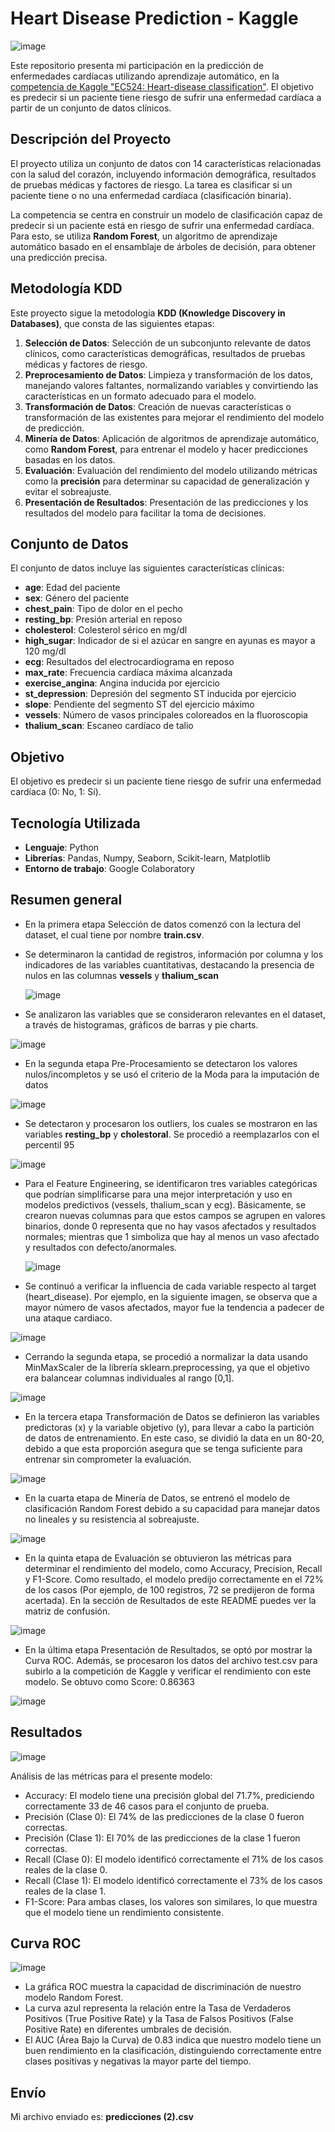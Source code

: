 # Heart Disease Prediction - Kaggle

![image](https://github.com/user-attachments/assets/88041c4e-bd35-41e3-b71b-620187a9c93c)

Este repositorio presenta mi participación en la predicción de enfermedades cardíacas utilizando aprendizaje automático, en la [competencia de Kaggle "EC524: Heart-disease classification"](https://www.kaggle.com/competitions/ec524-heart-disease/data). El objetivo es predecir si un paciente tiene riesgo de sufrir una enfermedad cardíaca a partir de un conjunto de datos clínicos.

## Descripción del Proyecto

El proyecto utiliza un conjunto de datos con 14 características relacionadas con la salud del corazón, incluyendo información demográfica, resultados de pruebas médicas y factores de riesgo. La tarea es clasificar si un paciente tiene o no una enfermedad cardíaca (clasificación binaria).

La competencia se centra en construir un modelo de clasificación capaz de predecir si un paciente está en riesgo de sufrir una enfermedad cardíaca. Para esto, se utiliza **Random Forest**, un algoritmo de aprendizaje automático basado en el ensamblaje de árboles de decisión, para obtener una predicción precisa.

## Metodología KDD

Este proyecto sigue la metodología **KDD (Knowledge Discovery in Databases)**, que consta de las siguientes etapas:

1. **Selección de Datos**: Selección de un subconjunto relevante de datos clínicos, como características demográficas, resultados de pruebas médicas y factores de riesgo.
2. **Preprocesamiento de Datos**: Limpieza y transformación de los datos, manejando valores faltantes, normalizando variables y convirtiendo las características en un formato adecuado para el modelo.
3. **Transformación de Datos**: Creación de nuevas características o transformación de las existentes para mejorar el rendimiento del modelo de predicción.
4. **Minería de Datos**: Aplicación de algoritmos de aprendizaje automático, como **Random Forest**, para entrenar el modelo y hacer predicciones basadas en los datos.
5. **Evaluación**: Evaluación del rendimiento del modelo utilizando métricas como la **precisión** para determinar su capacidad de generalización y evitar el sobreajuste.
6. **Presentación de Resultados**: Presentación de las predicciones y los resultados del modelo para facilitar la toma de decisiones.

## Conjunto de Datos

El conjunto de datos incluye las siguientes características clínicas:

- **age**: Edad del paciente
- **sex**: Género del paciente
- **chest_pain**: Tipo de dolor en el pecho
- **resting_bp**: Presión arterial en reposo
- **cholesterol**: Colesterol sérico en mg/dl
- **high_sugar**: Indicador de si el azúcar en sangre en ayunas es mayor a 120 mg/dl
- **ecg**: Resultados del electrocardiograma en reposo
- **max_rate**: Frecuencia cardíaca máxima alcanzada
- **exercise_angina**: Angina inducida por ejercicio
- **st_depression**: Depresión del segmento ST inducida por ejercicio
- **slope**: Pendiente del segmento ST del ejercicio máximo
- **vessels**: Número de vasos principales coloreados en la fluoroscopia
- **thalium_scan**: Escaneo cardíaco de talio

## Objetivo

El objetivo es predecir si un paciente tiene riesgo de sufrir una enfermedad cardíaca (0: No, 1: Sí).

## Tecnología Utilizada

- **Lenguaje**: Python
- **Librerías**: Pandas, Numpy, Seaborn, Scikit-learn, Matplotlib
- **Entorno de trabajo**: Google Colaboratory

## Resumen general

- En la primera etapa Selección de datos comenzó con la lectura del dataset, el cual tiene por nombre **train.csv**.
- Se determinaron la cantidad de registros, información por columna y los indicadores de las variables cuantitativas, destacando la presencia de nulos en las columnas **vessels** y **thalium_scan**
  
  ![image](https://github.com/user-attachments/assets/c4b85949-2101-4745-8a44-dc8483c37fe9)

- Se analizaron las variables que se consideraron relevantes en el dataset, a través de histogramas, gráficos de barras y pie charts.

![image](https://github.com/user-attachments/assets/184857cd-2eee-4db0-a791-a9b71685741e)

- En la segunda etapa Pre-Procesamiento se detectaron los valores nulos/incompletos y se usó el criterio de la Moda para la imputación de datos

![image](https://github.com/user-attachments/assets/7a72c32b-3c13-4d4f-a5e9-0581efcb6f45)

- Se detectaron y procesaron los outliers, los cuales se mostraron en las variables **resting_bp** y **cholestoral**. Se procedió a reemplazarlos con el percentil 95

![image](https://github.com/user-attachments/assets/28496630-198a-44b9-bfed-fbb9e925e401)

- Para el Feature Engineering, se identificaron tres variables categóricas que podrían simplificarse para una mejor interpretación y uso en modelos predictivos (vessels, thalium_scan y ecg). Básicamente, se crearon nuevas columnas para que estos campos se agrupen en valores binarios, donde 0 representa que no hay vasos afectados y resultados normales; mientras que 1 simboliza que hay al menos un vaso afectado y resultados con defecto/anormales.

  ![image](https://github.com/user-attachments/assets/29912685-1df0-49b6-a86d-a4c27e8457e4)

- Se continuó a verificar la influencia de cada variable respecto al target (heart_disease). Por ejemplo, en la siguiente imagen, se observa que a mayor número de vasos afectados, mayor fue la tendencia a padecer de una ataque cardiaco.

![image](https://github.com/user-attachments/assets/04c50aae-806b-4f42-8809-4802ee69d364)

- Cerrando la segunda etapa, se procedió a normalizar la data usando MinMaxScaler de la librería sklearn.preprocessing, ya que el objetivo era balancear columnas individuales al rango [0,1].

![image](https://github.com/user-attachments/assets/55eb7cb0-7072-4696-ab58-be208e11d8c7)

- En la tercera etapa Transformación de Datos se definieron las variables predictoras (x) y la variable objetivo (y), para llevar a cabo la partición de datos de entrenamiento. En este caso, se dividió la data en un 80-20, debido a que esta proporción asegura que se tenga suficiente para entrenar sin comprometer la evaluación.

![image](https://github.com/user-attachments/assets/582c184a-57ca-4476-bb40-80058215cc97)

- En la cuarta etapa de Minería de Datos, se entrenó el modelo de clasificación Random Forest debido a su capacidad para manejar datos no lineales y su resistencia al sobreajuste.

![image](https://github.com/user-attachments/assets/ca878a62-7d38-4384-b619-85a7ec4e8cc1)

- En la quinta etapa de Evaluación se obtuvieron las métricas para determinar el rendimiento del modelo, como Accuracy, Precision, Recall y F1-Score. Como resultado, el modelo predijo correctamente en el 72% de los casos (Por ejemplo, de 100 registros, 72 se predijeron de forma acertada). En la sección de Resultados de este README puedes ver la matriz de confusión.

![image](https://github.com/user-attachments/assets/22f18a98-8eaa-4c97-b603-d378dee59519)
  
- En la última etapa Presentación de Resultados, se optó por mostrar la Curva ROC. Además, se procesaron los datos del archivo test.csv para subirlo a la competición de Kaggle y verificar el rendimiento con este modelo. Se obtuvo como Score: 0.86363

![image](https://github.com/user-attachments/assets/2d21ae59-5ea3-4e92-a689-6e03ff9d17d6)

## Resultados

![image](https://github.com/user-attachments/assets/0116e835-8cb8-4f71-8ad6-7620e1292831)

Análisis de las métricas para el presente modelo:
- Accuracy: El modelo tiene una precisión global del 71.7%, prediciendo correctamente 33 de 46 casos para el conjunto de prueba.
- Precisión (Clase 0): El 74% de las predicciones de la clase 0 fueron correctas.
- Precisión (Clase 1): El 70% de las predicciones de la clase 1 fueron correctas.
- Recall (Clase 0): El modelo identificó correctamente el 71% de los casos reales de la clase 0.
- Recall (Clase 1): El modelo identificó correctamente el 73% de los casos reales de la clase 1.
- F1-Score: Para ambas clases, los valores son similares, lo que muestra que el modelo tiene un rendimiento consistente.

## Curva ROC

![image](https://github.com/user-attachments/assets/0587dce9-9957-40d0-a999-b7c7963c6c6b)

- La gráfica ROC muestra la capacidad de discriminación de nuestro modelo Random Forest.
- La curva azul representa la relación entre la Tasa de Verdaderos Positivos (True Positive Rate) y la Tasa de Falsos Positivos (False Positive Rate) en diferentes umbrales de decisión.
- El AUC (Área Bajo la Curva) de 0.83 indica que nuestro modelo tiene un buen rendimiento en la clasificación, distinguiendo correctamente entre clases positivas y negativas la mayor parte del tiempo.

## Envío

Mi archivo enviado es: **predicciones (2).csv**


